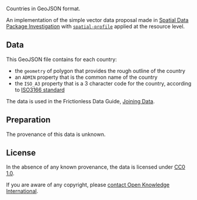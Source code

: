 Countries in GeoJSON format.

An implementation of the simple vector data proposal made in [Spatial Data Package Investigation](https://research.okfn.org/spatial-data-package-investigation/#line-and-polygon-) with  [`spatial-profile`](https://discuss.okfn.org/t/geo-data-package/6143/26?u=stephen) applied at the resource level.

## Data

This GeoJSON file contains for each country:

- the `geometry` of polygon that provides the rough outline of the country
- an `ADMIN` property that is the common name of the country
- the `ISO_A3` property that is a 3 character code for the country, according to [ISO3166 standard](https://en.wikipedia.org/wiki/ISO_3166-1_alpha-3)

The data is used in the Frictionless Data Guide, [Joining Data](https://frictionlessdata.io/guides/joining-data-in-python/).

## Preparation

The provenance of this data is unknown.

## License

In the absence of any known provenance, the data is licensed under [CC0 1.0](https://creativecommons.org/publicdomain/zero/1.0/).

If you are aware of any copyright, please [contact Open Knowledge International](https://okfn.org/contact/).
